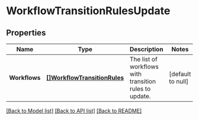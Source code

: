 # WorkflowTransitionRulesUpdate

## Properties
Name | Type | Description | Notes
------------ | ------------- | ------------- | -------------
**Workflows** | [**[]WorkflowTransitionRules**](WorkflowTransitionRules.md) | The list of workflows with transition rules to update. | [default to null]

[[Back to Model list]](../README.md#documentation-for-models) [[Back to API list]](../README.md#documentation-for-api-endpoints) [[Back to README]](../README.md)

